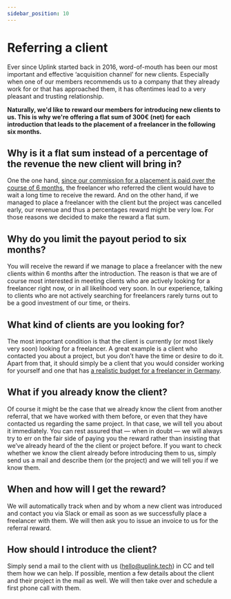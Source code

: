 ```yaml
---
sidebar_position: 10
---
```


# Referring a client

Ever since Uplink started back in 2016, word-of-mouth has been our most important and effective ‘acquisition channel’ for new clients. Especially when one of our members recommends us to a company that they already work for or that has approached them, it has oftentimes lead to a very pleasant and trusting relationship.

**Naturally, we'd like to reward our members for introducing new clients to us. This is why we're offering a flat sum of 300€ (net) for each introduction that leads to the placement of a freelancer in the following six months.**

## **Why is it a flat sum instead of a percentage of the revenue the new client will bring in?**

One the one hand, [since our commission for a placement is paid over the course of 6 months](our-commission.md), the freelancer who referred the client would have to wait a long time to receive the reward. And on the other hand, if we managed to place a freelancer with the client but the project was cancelled early, our revenue and thus a percentages reward might be very low. For those reasons we decided to make the reward a flat sum.

## **Why do you limit the payout period to six months?**

You will receive the reward if we manage to place a freelancer with the new clients within 6 months after the introduction. The reason is that we are of course most interested in meeting clients who are actively looking for a freelancer right now, or in all likelihood very soon. In our experience, talking to clients who are not actively searching for freelancers rarely turns out to be a good investment of our time, or theirs.

## **What kind of clients are you looking for?**

The most important condition is that the client is currently (or most likely very soon) looking for a freelancer. A great example is a client who contacted you about a project, but you don’t have the time or desire to do it. Apart from that, it should simply be a client that you would consider working for yourself and one that has [a realistic budget for a freelancer in Germany](../companies/working-with-a-freelancer#how-much-does-a-freelancer-charge).

## **What if you already know the client?**

Of course it might be the case that we already know the client from another referral, that we have worked with them before, or even that they have contacted us regarding the same project. In that case, we will tell you about it immediately. You can rest assured that — when in doubt — we will always try to err on the fair side of paying you the reward rather than insisting that we’ve already heard of the the client or project before. If you want to check whether we know the client already before introducing them to us, simply send us a mail and describe them (or the project) and we will tell you if we know them.

## **When and how will I get the reward?**

We will automatically track when and by whom a new client was introduced and contact you via Slack or email as soon as we successfully place a freelancer with them. We will then ask you to issue an invoice to us for the referral reward.

## **How should I introduce the client?**

Simply send a mail to the client with us (hello@uplink.tech) in CC and tell them how we can help. If possible, mention a few details about the client and their project in the mail as well. We will then take over and schedule a first phone call with them.
